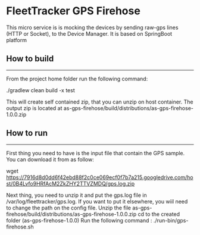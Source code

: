 # FleetTracker GPS Firehose

This micro service is is mocking the devices by sending raw-gps lines (HTTP or Socket), to the Device Manager.
It is based on SpringBoot platform

## How to build
_______________
From the project home folder run the following command:

./gradlew clean build -x test

This will create self contained zip, that you can unzip on host container. The output zip is located at
as-gps-firehose/build/distributions/as-gps-firehose-1.0.0.zip

## How to run
-----------
First thing you need to have is the input file that contain the GPS sample. You can download it from as follow:
 
wget https://7916d8d0dd6f42ebd88f2c0ce069ecf0f7b7a215.googledrive.com/host/0B4Lvfo9HRfAcM2ZkZHY2TTVZMDQ/gps.log.zip

Next thing, you need to unzip it and put the gps.log file in /var/log/fleettracker/gps.log. If you want to put it elsewhere, you wiil need to change the path on the config file.
Unzip the file as-gps-firehose/build/distributions/as-gps-firehose-1.0.0.zip 
cd to the created folder (as-gps-firehose-1.0.0)
Run the following command : 
./run-bin/gps-firehose.sh



 

